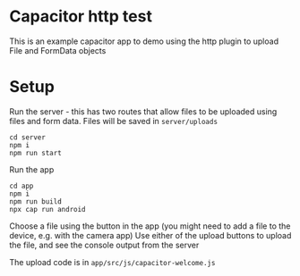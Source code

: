 # Capacitor http test

This is an example capacitor app to demo using the http plugin to upload File and FormData objects

# Setup 

Run the server - this has two routes that allow files to be uploaded using files and form data. Files will be saved in `server/uploads`

```shell
cd server
npm i
npm run start
```

Run the app

```shell
cd app
npm i
npm run build
npx cap run android
```

Choose a file using the button in the app (you might need to add a file to the device, e.g. with the camera app)
Use either of the upload buttons to upload the file, and see the console output from the server

The upload code is in `app/src/js/capacitor-welcome.js`
